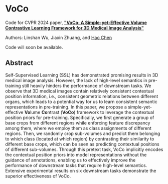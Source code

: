 # VoCo
Code for CVPR 2024 paper, [**"VoCo: A Simple-yet-Effective Volume Contrastive Learning Framework for 3D Medical Image Analysis"**](https://arxiv.org/abs/2402.17300)

Authors: Linshan Wu, Jiaxin Zhuang, and <a href="https://scholar.google.com/citations?hl=en&user=Z_t5DjwAAAAJ">Hao Chen</a>

Code will soon be available.

## Abstract
Self-Supervised Learning (SSL) has demonstrated promising results in 3D medical image analysis. However, the lack of high-level semantics in pre-training still heavily hinders the performance of downstream tasks. We observe that 3D medical images contain relatively consistent contextual position information, i.e., consistent geometric relations between different organs, which leads to a potential way for us to learn consistent semantic representations in pre-training. In this paper, we propose a simple-yet-effective **Vo**lume **Co**ntrast (**VoCo**) framework to leverage the contextual position priors for pre-training. Specifically, we first generate a group of base crops from different regions while enforcing feature discrepancy among them, where we employ them as class assignments of different regions. Then, we randomly crop sub-volumes and predict them belonging to which class (located at which region) by contrasting their similarity to different base crops, which can be seen as predicting contextual positions of different sub-volumes. Through this pretext task, VoCo implicitly encodes the contextual position priors into model representations without the guidance of annotations, enabling us to effectively improve the performance of downstream tasks that require high-level semantics. Extensive experimental results on six downstream tasks demonstrate the superior effectiveness of VoCo.
